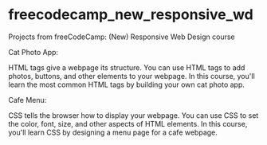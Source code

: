 # freecodecamp_new_responsive_wd
Projects from freeCodeCamp: (New) Responsive Web Design course

Cat Photo App:

  HTML tags give a webpage its structure. You can use HTML tags to add photos, buttons, and other elements to your webpage.
  In this course, you'll learn the most common HTML tags by building your own cat photo app.
  
Cafe Menu:
  
  CSS tells the browser how to display your webpage. You can use CSS to set the color, font, size, and other aspects of HTML elements.
  In this course, you'll learn CSS by designing a menu page for a cafe webpage.
